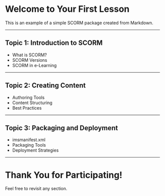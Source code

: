 # Welcome to Your First Lesson

This is an example of a simple SCORM package created from Markdown.

---

## Topic 1: Introduction to SCORM

- What is SCORM?
- SCORM Versions
- SCORM in e-Learning

---

## Topic 2: Creating Content

- Authoring Tools
- Content Structuring
- Best Practices

---

## Topic 3: Packaging and Deployment

- imsmanifest.xml
- Packaging Tools
- Deployment Strategies

---

# Thank You for Participating!

Feel free to revisit any section.
